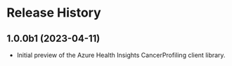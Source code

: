 # Release History

## 1.0.0b1 (2023-04-11)

- Initial preview of the Azure Health Insights CancerProfiling client library.
